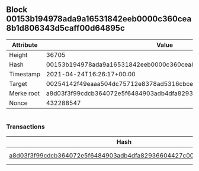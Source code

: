 ## Block 00153b194978ada9a16531842eeb0000c360cea8b1d806343d5caff00d64895c

Attribute | Value
--- | ---
Height | 36705
Hash | 00153b194978ada9a16531842eeb0000c360cea8b1d806343d5caff00d64895c
Timestamp | 2021-04-24T16:26:17+00:00
Target | 00254142f49eaaa504dc75712e8378ad5316cbcead634704b3734b6271167cc4
Merke root | a8d03f3f99cdcb364072e5f6484903adb4dfa82936604427c001db1f3655fce4
Nonce | 432288547

```

```

### Transactions

Hash | Amount
--- | ---
[a8d03f3f99cdcb364072e5f6484903adb4dfa82936604427c001db1f3655fce4](a8d03f3f99cdcb364072e5f6484903adb4dfa82936604427c001db1f3655fce4.md) | 10.00000000 SKEPTI 
